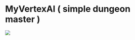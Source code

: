 # MyVertexAI ( simple dungeon master )
![](https://github.com/MyVertexAI-simple-dungeon-master-/gitfiles/example.gif)
